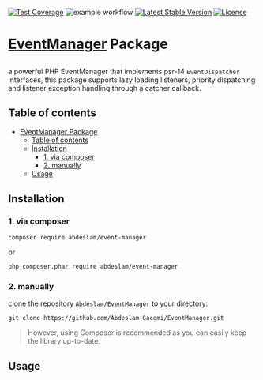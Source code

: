 [![Test Coverage](https://api.codeclimate.com/v1/badges/5eae028b3cfca10375b2/test_coverage)](https://codeclimate.com/github/Abdeslam-Gacemi/EventManager/test_coverage)
![example workflow](https://github.com/Abdeslam-Gacemi/EventManager/actions/workflows/php.yml/badge.svg)
[![Latest Stable Version](http://poser.pugx.org/abdeslam/event-manager/v)](https://packagist.org/packages/abdeslam/event-manager)
[![License](http://poser.pugx.org/abdeslam/event-manager/license)](https://packagist.org/packages/abdeslam/event-manager)

# [EventManager](https://github.com/Abdeslam-Gacemi/EventManager.git) Package
##

a powerful PHP EventManager that implements psr-14 `EventDispatcher` interfaces, this package supports lazy loading listeners, priority dispatching and listener exception handling through a catcher callback.

## Table of contents
- [EventManager Package](#eventmanager-package)
  - [Table of contents](#table-of-contents)
  - [Installation](#installation)
    - [1. via composer](#1-via-composer)
    - [2. manually](#2-manually)
  - [Usage](#usage)

## Installation

### 1. via composer

```
composer require abdeslam/event-manager
```

or

```
php composer.phar require abdeslam/event-manager
```

### 2. manually

clone the repository `Abdeslam/EventManager` to your directory:
```
git clone https://github.com/Abdeslam-Gacemi/EventManager.git
```

> However, using Composer is recommended as you can easily keep the library up-to-date.

## Usage